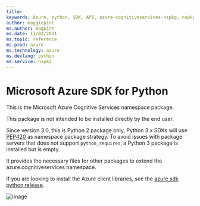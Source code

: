 ```yaml
---
title: 
keywords: Azure, python, SDK, API, azure-cognitiveservices-nspkg, nspkg
author: maggiepint
ms.author: magpint
ms.date: 11/02/2021
ms.topic: reference
ms.prod: azure
ms.technology: azure
ms.devlang: python
ms.service: nspkg
---
```


# Microsoft Azure SDK for Python

This is the Microsoft Azure Cognitive Services namespace package.

This package is not intended to be installed directly by the end user.

Since version 3.0, this is Python 2 package only, Python 3.x SDKs will
use [PEP420](https://www.python.org/dev/peps/pep-0420/) as
namespace package strategy. To avoid issues with package servers that
does not support `python_requires`, a Python 3 package is installed
but is empty.

It provides the necessary files for other packages to extend the
azure.cognitiveservices namespace.

If you are looking to install the Azure client libraries, see the
[azure sdk python release](https://aka.ms/azsdk/python/all).

![image](https://azure-sdk-impressions.azurewebsites.net/api/impressions/azure-sdk-for-python%2Fazure-cognitiveservices-nspkg%2FREADME.png)

